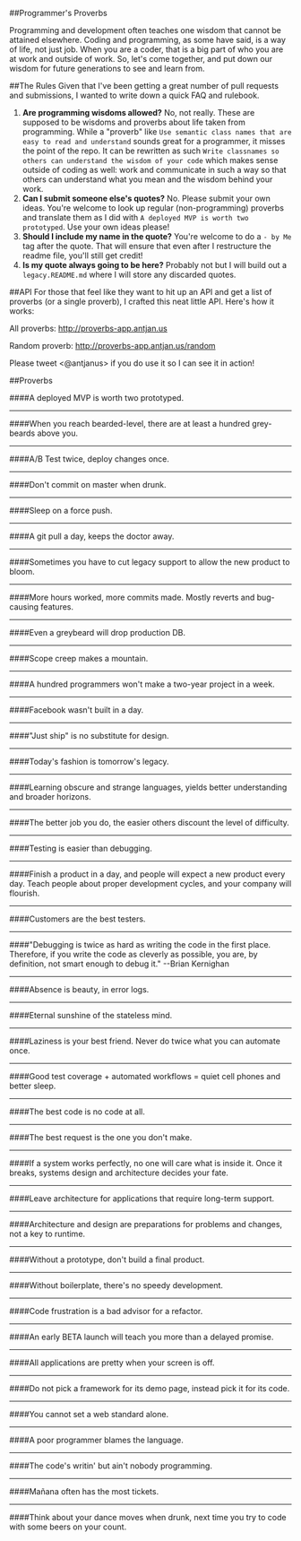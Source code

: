 ##Programmer's Proverbs

Programming and development often teaches one wisdom that cannot be attained elsewhere. Coding and programming, as some have said, is a way of life, not just job. When you are a coder, that is a big part of who you are at work and outside of work. So, let's come together, and put down our wisdom for future generations to see and learn from.

##The Rules
Given that I've been getting a great number of pull requests and submissions, I wanted to write down a quick FAQ and rulebook.

1. **Are programming wisdoms allowed?** No, not really. These are supposed to be wisdoms and proverbs about life taken from programming. While a "proverb" like `Use semantic class names that are easy to read and understand` sounds great for a programmer, it misses the point of the repo. It can be rewritten as such `Write classnames so others can understand the wisdom of your code` which makes sense outside of coding as well: work and communicate in such a way so that others can understand what you mean and the wisdom behind your work. 
2. **Can I submit someone else's quotes?** No. Please submit your own ideas. You're welcome to look up regular (non-programming) proverbs and translate them as I did with `A deployed MVP is worth two prototyped`. Use your own ideas please!
3. **Should I include my name in the quote?** You're welcome to do a `- by Me` tag after the quote. That will ensure that even after I restructure the readme file, you'll still get credit!
4. **Is my quote always going to be here?** Probably not but I will build out a `legacy.README.md` where I will store any discarded quotes.

##API
For those that feel like they want to hit up an API and get a list of proverbs (or a single proverb), I crafted this neat little API. Here's how it works:

All proverbs: http://proverbs-app.antjan.us

Random proverb: http://proverbs-app.antjan.us/random

Please tweet <@antjanus> if you do use it so I can see it in action!


##Proverbs

####A deployed MVP is worth two prototyped.

***

####When you reach bearded-level, there are at least a hundred grey-beards above you.

***

####A/B Test twice, deploy changes once.

***

####Don't commit on master when drunk.

***

####Sleep on a force push.

***

####A git pull a day, keeps the doctor away.

***

####Sometimes you have to cut legacy support to allow the new product to bloom.

***

####More hours worked, more commits made. Mostly reverts and bug-causing features.

***

####Even a greybeard will drop production DB.

***

####Scope creep makes a mountain.

***

####A hundred programmers won't make a two-year project in a week.

***

####Facebook wasn't built in a day.

***

####"Just ship" is no substitute for design.

***

####Today's fashion is tomorrow's legacy.

***

####Learning obscure and strange languages, yields better understanding and broader horizons.

***

####The better job you do, the easier others discount the level of difficulty.

***

####Testing is easier than debugging.

***

####Finish a product in a day, and people will expect a new product every day. Teach people about proper development cycles, and your company will flourish.

***

####Customers are the best testers.

***

####"Debugging is twice as hard as writing the code in the first place. Therefore, if you write the code as cleverly as possible, you are, by definition, not smart enough to debug it." --Brian Kernighan

***

####Absence is beauty, in error logs.

***

####Eternal sunshine of the stateless mind.

***

####Laziness is your best friend.  Never do twice what you can automate once.

***

####Good test coverage + automated workflows = quiet cell phones and better sleep.

***

####The best code is no code at all.

***

####The best request is the one you don't make.

***

####If a system works perfectly, no one will care what is inside it. Once it breaks, systems design and architecture decides your fate.

***

####Leave architecture for applications that require long-term support.

***

####Architecture and design are preparations for problems and changes, not a key to runtime. 

***

####Without a prototype, don't build a final product.

***

####Without boilerplate, there's no speedy development.

***

####Code frustration is a bad advisor for a refactor.

***

####An early BETA launch will teach you more than a delayed promise.

***

####All applications are pretty when your screen is off.

***

####Do not pick a framework for its demo page, instead pick it for its code.

***

####You cannot set a web standard alone.

***

####A poor programmer blames the language.

***

####The code's writin' but ain't nobody programming.

***

####Mañana often has the most tickets.

***

####Think about your dance moves when drunk, next time you try to code with some beers on your count.
